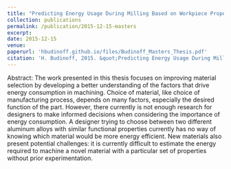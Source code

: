 ```yaml
---
title: "Predicting Energy Usage During Milling Based on Workpiece Properties"
collection: publications
permalink: /publication/2015-12-15-masters
excerpt: 
date: 2015-12-15
venue: 
paperurl: 'hbudinoff.github.io/files/Budinoff_Masters_Thesis.pdf'
citation: 'H. Budinoff, 2015. &quot;Predicting Energy Usage During Milling Based on Workpiece Properties,&quot; M.S. thesis, Department of Mechanical Engineering, University of California, Berkeley.' 
---
```


Abstract: The work presented in this thesis focuses on improving material selection by developing
a better understanding of the factors that drive energy consumption in machining. Choice
of material, like choice of manufacturing process, depends on many factors, especially the
desired function of the part. However, there currently is not enough research for designers
to make informed decisions when considering the importance of energy consumption. A
designer trying to choose between two different aluminum alloys with similar functional
properties currently has no way of knowing which material would be more energy efficient.
New materials also present potential challenges: it is currently difficult to estimate the
energy required to machine a novel material with a particular set of properties without prior
experimentation.
